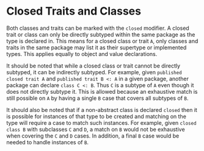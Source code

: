 # Closed Traits and Classes

Both classes and traits can be marked with the `closed` modifier. A closed trait or class can only
be directly subtyped within the same package as the type is declared in. This means for a closed
class or trait `A`, only classes and traits in the same package may list it as their supertype or
implemented types. This applies equally to object and value declarations.

It should be noted that while a closed class or trait cannot be directly subtyped, it can be
indirectly subtyped. For example, given `published closed trait A` and `published trait B <: A` in a
given package, another package can declare `class C <: B`. Thus `C` is a subtype of `A` even though
it does not directly subtype it. This is allowed because an exhaustive match is still possible on
`A` by having a single `B` case that covers all subtypes of `B`.

It should also be noted that if a non-abstract class is declared `closed` then it is possible for
instances of that type to be created and matching on the type will require a case to match such
instances. For example, given `closed class B` with subclasses `C` and `D`, a match on `B` would not
be exhaustive when covering the `C` and `D` cases. In addition, a final `B` case would be needed to
handle instances of `B`.
